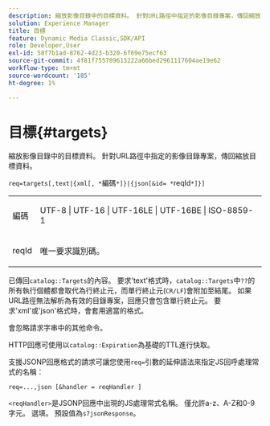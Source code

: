 ```yaml
---
description: 縮放影像目錄中的目標資料。 針對URL路徑中指定的影像目錄專案，傳回縮放目標資料。
solution: Experience Manager
title: 目標
feature: Dynamic Media Classic,SDK/API
role: Developer,User
exl-id: 58f7b1ad-8762-4d23-b320-6f69e75ecf63
source-git-commit: 4f81f755789613222a66bed2961117604ae19e62
workflow-type: tm+mt
source-wordcount: '185'
ht-degree: 1%

---
```


# 目標{#targets}

縮放影像目錄中的目標資料。 針對URL路徑中指定的影像目錄專案，傳回縮放目標資料。

`req=targets[,text|{xml[, *`編碼`*]}|{json[&id= *`reqId`*]}]`

<table id="simpletable_D64E706258FD4A9C9C8026D97B472FCC"> 
 <tr class="strow"> 
  <td class="stentry"> <p><span class="codeph"><span class="varname">編碼</span> </span> </p> </td> 
  <td class="stentry"> <p><span class="codeph"> UTF-8 | UTF-16 | UTF-16LE | UTF-16BE | ISO-8859-1</span> </p></td> 
 </tr> 
 <tr class="strow"> 
  <td class="stentry"> <p><span class="codeph"><span class="varname"> reqId</span></span> </p></td> 
  <td class="stentry"> <p>唯一要求識別碼。 </p></td> 
 </tr> 
</table>

已傳回`catalog::Targets`的內容。 要求&#39;text&#39;格式時，`catalog::Targets`中`??`的所有執行個體都會取代為行終止元，而單行終止元(`CR/LF`)會附加至結尾。 如果URL路徑無法解析為有效的目錄專案，回應只會包含單行終止元。 要求&#39;xml&#39;或&#39;json&#39;格式時，會套用適當的格式。

會忽略請求字串中的其他命令。

HTTP回應可使用以`catalog::Expiration`為基礎的TTL進行快取。

支援JSONP回應格式的請求可讓您使用`req=`引數的延伸語法來指定JS回呼處理常式的名稱：

`req=...,json [&handler = reqHandler ]`

`<reqHandler>`是JSONP回應中出現的JS處理常式名稱。 僅允許a-z、A-Z和0-9字元。 選填。 預設值為`s7jsonResponse`。
